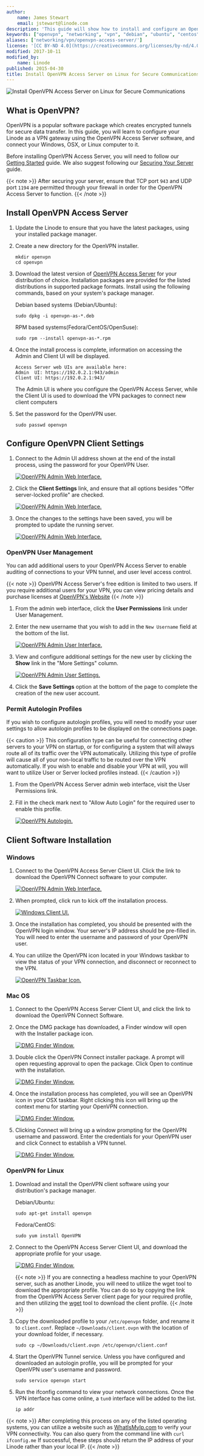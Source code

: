 ```yaml
---
author:
    name: James Stewart
    email: jstewart@linode.com
description: 'This guide will show how to install and configure an OpenVPN access server on Linux distributions for secure communications.'
keywords: ["openvpn", "networking", "vpn", "debian", "ubuntu", "centos", "fedora"]
aliases: ['networking/vpn/openvpn-access-server/']
license: '[CC BY-ND 4.0](https://creativecommons.org/licenses/by-nd/4.0)'
modified: 2017-10-11
modified_by:
    name: Linode
published: 2015-04-30
title: Install OpenVPN Access Server on Linux for Secure Communications
---
```


![Install OpenVPN Access Server on Linux for Secure Communications](openvpn-access-server-title.jpg "Install OpenVPN Access Server on Linux for Secure Communications title graphic")

## What is OpenVPN?

OpenVPN is a popular software package which creates encrypted tunnels for secure data transfer.  In this guide, you will learn to configure your Linode as a VPN gateway using the OpenVPN Access Server software, and connect your Windows, OSX, or Linux computer to it.

Before installing OpenVPN Access Server, you will need to follow our [Getting Started](/docs/getting-started/) guide. We also suggest following our [Securing Your Server](/docs/security/securing-your-server/) guide.

{{< note >}}
After securing your server, ensure that TCP port `943` and UDP port `1194` are permitted through your firewall in order for the OpenVPN Access Server to function.
{{< /note >}}

## Install OpenVPN Access Server

1.  Update the Linode to ensure that you have the latest packages, using your installed package manager.

2.  Create a new directory for the OpenVPN installer.

        mkdir openvpn
        cd openvpn

3.  Download the latest version of [OpenVPN Access Server](https://openvpn.net/index.php/access-server/download-openvpn-as-sw.html) for your distribution of choice.  Installation packages are provided for the listed distributions in supported package formats.  Install using the following commands, based on your system's package manager.

    Debian based systems (Debian/Ubuntu):

        sudo dpkg -i openvpn-as-*.deb

    RPM based systems(Fedora/CentOS/OpenSuse):

        sudo rpm --install openvpn-as-*.rpm

4.  Once the install process is complete, information on accessing the Admin and Client UI will be displayed.

        Access Server web UIs are available here:
        Admin  UI: https://192.0.2.1:943/admin
        Client UI: https://192.0.2.1:943/

    The Admin UI is where you configure the OpenVPN Access Server, while the Client UI is used to download the VPN packages to connect new client computers

5.  Set the password for the OpenVPN user.

        sudo passwd openvpn

## Configure OpenVPN Client Settings

1.  Connect to the Admin UI address shown at the end of the install process, using the password for your OpenVPN User.

    [![OpenVPN Admin Web Interface.](/docs/assets/openvpn-admin-web-resize.png)](/docs/assets/openvpn-admin-web.png)

2.  Click the **Client Settings** link, and ensure that all options besides "Offer server-locked profile" are checked.

    [![OpenVPN Admin Web Interface.](/docs/assets/openvpn-server-profiles.png)](/docs/assets/openvpn-server-profiles.png)

3.  Once the changes to the settings have been saved, you will be prompted to update the running server.

    [![OpenVPN Admin Web Interface.](/docs/assets/openvpn-update-server-resize.png)](/docs/assets/openvpn-update-server.png)

### OpenVPN User Management

You can add additional users to your OpenVPN Access Server to enable auditing of connections to your VPN tunnel, and user level access control.

{{< note >}}
OpenVPN Access Server's free edition is limited to two users. If you require additional users for your VPN, you can view pricing details and purchase licenses at [OpenVPN's Website](https://openvpn.net/index.php/access-server/pricing.html)
{{< /note >}}

1.  From the admin web interface, click the **User Permissions** link under User Management.

2.  Enter the new username that you wish to add in the `New Username` field at the bottom of the list.

    [![OpenVPN Admin User Interface.](/docs/assets/openvpn-user-management-resize.png)](/docs/assets/openvpn-user-management.png)

3.  View and configure additional settings for the new user by clicking the **Show** link in the "More Settings" column.

    [![OpenVPN Admin User Settings.](/docs/assets/openvpn-admin-user-settings-resize.png)](/docs/assets/openvpn-admin-user-settings.png)

4.  Click the **Save Settings** option at the bottom of the page to complete the creation of the new user account.

### Permit Autologin Profiles

If you wish to configure autologin profiles, you will need to modify your user settings to allow autologin profiles to be displayed on the connections page.

{{< caution >}}
This configuration type can be useful for connecting other servers to your VPN on startup, or for configuring a system that will always route all of its traffic over the VPN automatically.  Utilizing this type of profile will cause all of your non-local traffic to be routed over the VPN automatically.  If you wish to enable and disable your VPN at will, you will want to utilize User or Server locked profiles instead.
{{< /caution >}}

1.  From the OpenVPN Access Server admin web interface, visit the User Permissions link.

2.  Fill in the check mark next to "Allow Auto Login" for the required user to enable this profile.

    [![OpenVPN Autologin.](/docs/assets/openvpn-autologin-resize.png)](/docs/assets/openvpn-autologin.png)

## Client Software Installation

### Windows

1.  Connect to the OpenVPN Access Server Client UI. Click the link to download the OpenVPN Connect software to your computer.

    [![OpenVPN Admin Web Interface.](/docs/assets/openvpn-download-page-resize.png)](/docs/assets/openvpn-download-page.png)

2.  When prompted, click run to kick off the installation process.

    [![Windows Client UI.](/docs/assets/openvpn-windows-installer-1-resize.png)](/docs/assets/openvpn-windows-installer-1.png)

3.  Once the installation has completed, you should be presented with the OpenVPN login window. Your server's IP address should be pre-filled in.  You will need to enter the username and password of your OpenVPN user.

4.  You can utilize the OpenVPN icon located in your Windows taskbar to view the status of your VPN connection, and disconnect or reconnect to the VPN.

    [![OpenVPN Taskbar Icon.](/docs/assets/openvpn-connect-windows-4-resize.png)](/docs/assets/openvpn-connect-windows-4.png)

### Mac OS

1.  Connect to the OpenVPN Access Server Client UI, and click the link to download the OpenVPN Connect Software.

2.  Once the DMG package has downloaded, a Finder window will open with the Installer package icon.

    [![DMG Finder Window.](/docs/assets/openvpn-install-osx-1-resize.png)](/docs/assets/openvpn-install-osx-1.png)

3.  Double click the OpenVPN Connect installer package. A prompt will open requesting approval to open the package.  Click Open to continue with the installation.

    [![DMG Finder Window.](/docs/assets/openvpn-osx-install-2-resize.png)](/docs/assets/openvpn-osx-install-2.png)

4.  Once the installation process has completed, you will see an OpenVPN icon in your OSX taskbar. Right clicking this icon will bring up the context menu for starting your OpenVPN connection.

    [![DMG Finder Window.](/docs/assets/openvpn-osx-install-3-resize.png)](/docs/assets/openvpn-osx-install-3.png)

5.  Clicking Connect will bring up a window prompting for the OpenVPN username and password. Enter the credentials for your OpenVPN user and click Connect to establish a VPN tunnel.

    [![DMG Finder Window.](/docs/assets/openvpn-osx-install-4-resize.png)](/docs/assets/openvpn-osx-install-4.png)

### OpenVPN for Linux

1.  Download and install the OpenVPN client software using your distribution's package manager.

    Debian/Ubuntu:

        sudo apt-get install openvpn

    Fedora/CentOS:

        sudo yum install OpenVPN

2.  Connect to the OpenVPN Access Server Client UI, and download the appropriate profile for your usage.

    [![DMG Finder Window.](/docs/assets/openvpn-download-profile-ubuntu-resize.png)](/docs/assets/openvpn-download-profile-ubuntu.png)

    {{< note >}}
If you are connecting a headless machine to your OpenVPN server, such as another Linode, you will need to utilize the wget tool to download the appropriate profile.  You can do so by copying the link from the OpenVPN Access Server client page for your required profile, and then utilizing the [wget](/docs/tools-reference/tools/download-resources-from-the-command-line-with-wget) tool to download the client profile.
{{< /note >}}

3.  Copy the downloaded profile to your `/etc/openvpn` folder, and rename it to `client.conf`. Replace `~/Downloads/client.ovpn` with the location of your download folder, if necessary.

        sudo cp ~/Downloads/client.ovpn /etc/openvpn/client.conf

4.  Start the OpenVPN Tunnel service. Unless you have configured and downloaded an autologin profile, you will be prompted for your OpenVPN user's username and password.

        sudo service openvpn start

5.  Run the ifconfig command to view your network connections. Once the VPN interface has come online, a `tun0` interface will be added to the list.

        ip addr

{{< note >}}
After completing this process on any of the listed operating systems, you can utilize a website such as [WhatIsMyIp.com](https://www.whatismyip.com) to verify your VPN connectivity. You can also query from the command line with `curl ifconfig.me` If successful, these steps should return the IP address of your Linode rather than your local IP.
{{< /note >}}
